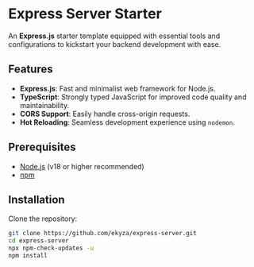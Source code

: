 # Express Server Starter

An **Express.js** starter template equipped with essential tools and configurations to kickstart your backend development with ease.

## Features

- **Express.js**: Fast and minimalist web framework for Node.js.
- **TypeScript**: Strongly typed JavaScript for improved code quality and maintainability.
- **CORS Support**: Easily handle cross-origin requests.
- **Hot Reloading**: Seamless development experience using `nodemon`.

## Prerequisites

- [Node.js](https://nodejs.org/) (v18 or higher recommended)
- [npm](https://www.npmjs.com/)

## Installation

Clone the repository:

   ```bash
   git clone https://github.com/ekyza/express-server.git
   cd express-server
   npx npm-check-updates -u
   npm install
   
